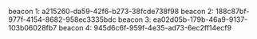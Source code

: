 beacon 1: a215260-da59-42f6-b273-38fcde738f98
beacon 2: 188c87bf-977f-4154-8682-958ec3335bdc
beacon 3: ea02d05b-179b-46a9-9137-103b06028fb7
beacon 4: 945d6c6f-959f-4e35-ad73-6ec2ff14ecf9
